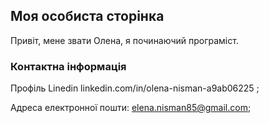   
##  Моя особиста сторінка
Привіт, мене звати  Олена,  я починаючий  програміст.

### Контактна інформація

Профіль Linedin
linkedin.com/in/olena-nisman-a9ab06225 ;

Адреса електронної пошти:
elena.nisman85@gmail.com;



